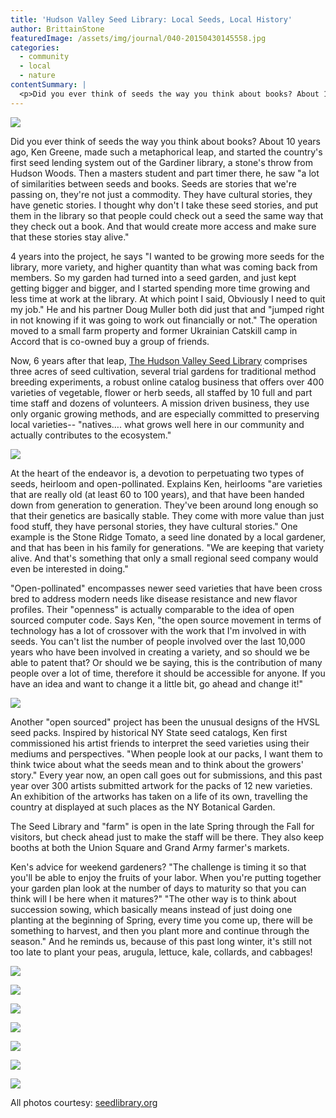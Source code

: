 ```yaml
---
title: 'Hudson Valley Seed Library: Local Seeds, Local History'
author: BrittainStone
featuredImage: /assets/img/journal/040-20150430145558.jpg
categories:
  - community
  - local
  - nature
contentSummary: |
  <p>Did you ever think of seeds the way you think about books? About 10 years ago, Ken Greene, made such a metaphorical leap, and started the country's first seed lending sytem out of the Gardiner library, a stone's throw from Hudson Woods. Then a masters student and part timer there, he saw "a lot of similarities between seeds and books. Seeds are stories that we're passing on, they're not just a commodity. </p>
---
```

<p><img src="/assets/img/journal/resized/040.jpg"></p><p>Did you ever think of seeds the way you think about books? About 10 years ago, Ken Greene, made such a metaphorical leap, and started the country's first seed lending system out of the Gardiner library, a stone's throw from Hudson Woods. Then a masters student and part timer there, he saw "a lot of similarities between seeds and books. Seeds are stories that we're passing on, they're not just a commodity. They have cultural stories, they have genetic stories. I thought why don't I take these seed stories, and put them in the library so that people could check out a seed the same way that they check out a book. And that would create more access and make sure that these stories stay alive." </p><p>4 years into the project, he says "I wanted to be growing more seeds for the library, more variety, and higher quantity than what was coming back from members. So my garden had turned into a seed garden, and just kept getting bigger and bigger, and I started spending more time growing and less time at work at the library. At which point I said, Obviously I need to quit my job." He and his partner Doug Muller both did just that and "jumped right in not knowing if it was going to work out financially or not." The operation moved to a small farm property and former Ukrainian Catskill camp in Accord that is co-owned buy a group of friends.</p><p>Now, 6 years after that leap, <a href="http://www.seedlibrary.org/" target="_blank">The Hudson Valley Seed Library</a> comprises three acres of seed cultivation, several trial gardens for traditional method breeding experiments, a robust online catalog business that offers over 400 varieties of vegetable, flower or herb seeds, all staffed by 10 full and part time staff and dozens of volunteers. A mission driven business, they use only organic growing methods, and are especially committed to preserving local varieties-- "natives…. what grows well here in our community and actually contributes to the ecosystem." </p><p><img src="/assets/img/journal/resized/10574375_10152794371712661_7467903830542142667_n.jpg"></p><p>At the heart of the endeavor is, a devotion to perpetuating two types of seeds, heirloom and open-pollinated. Explains Ken, heirlooms "are varieties that are really old (at least 60 to 100 years), and that have been handed down from generation to generation. They've been around long enough so that their genetics are basically stable. They come with more value than just food stuff, they have personal stories, they have cultural stories." One example is the Stone Ridge Tomato, a seed line donated by a local gardener, and that has been in his family for generations. "We are keeping that variety alive. And that's something that only a small regional seed company would even be interested in doing." </p><p>"Open-pollinated" encompasses newer seed varieties that have been cross bred to address modern needs like disease resistance and new flavor profiles. Their "openness" is  actually comparable to the idea of open sourced computer code. Says Ken, "the open source movement in terms of technology has a lot of crossover with the work that I'm involved in with seeds. You can't list the number of people involved over the last 10,000 years who have been involved in creating a variety, and so should we be able to patent that? Or should we be saying, this is the contribution of many people over a lot of time, therefore it should be accessible for anyone. If you have an idea and want to change it a little bit, go ahead and change it!" </p><p><img src="/assets/img/journal/resized/10940584_10153059710442661_5394840473289440513_n.jpg"></p><p>Another "open sourced" project has been the unusual designs of the HVSL seed packs. Inspired by historical NY State seed catalogs, Ken first commissioned his artist friends to interpret the seed varieties using their mediums and perspectives. "When people look at our packs, I want them to think twice about what the seeds mean and to think about the growers' story." Every year now, an open call goes out for submissions, and this past year over 300 artists submitted artwork for the packs of 12 new varieties. An exhibition of the artworks has taken on a life of its own, travelling the country at displayed at such places as the NY Botanical Garden. </p><p>The Seed Library and "farm" is open in the late Spring through the Fall for visitors, but check ahead just to make the staff will be there. They also keep booths at both the Union Square and Grand Army farmer's markets. </p><p>Ken's advice for weekend gardeners? "The challenge is timing it so that you'll be able to enjoy the fruits of your labor. When you're putting together your garden plan look at the number of days to maturity so that you can think will I be here when it matures?" "The other way is to think about succession sowing, which basically means instead of just doing one planting at the beginning of Spring, every time you come up, there will be something to harvest, and then you plant more and continue through the season." And he reminds us, because of this past long winter, it's still not too late to plant your peas, arugula, lettuce, kale, collards, and cabbages!<br></p><p><img src="/assets/img/journal/resized/10401944_10152828581717661_1280848285104326512_n.jpg"></p><p><img src="/assets/img/journal/resized/SL3.jpg"></p><p><img src="/assets/img/journal/resized/10444733_10153227300722661_3953341420844159054_n.jpg"></p><p><img src="/assets/img/journal/resized/Seed-Packs.jpg"></p><p><img src="/assets/img/journal/resized/SL2.jpg"></p><p><img src="/assets/img/journal/resized/SL1.jpg"><br></p><p><img src="/assets/img/journal/resized/18605_10153238046977661_7849599658644951344_n-20150430145431.jpg"></p><p>All photos courtesy: <a href="http://www.seedlibrary.org">seedlibrary.org</a><br></p>